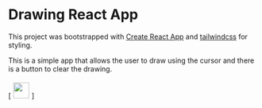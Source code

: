 # Drawing React App

This project was bootstrapped with [Create React App](https://github.com/facebook/create-react-app) and [tailwindcss](https://tailwindcss.com) for styling.

This is a simple app that allows the user to draw using the cursor and there is a button to clear the drawing.

[<img height="32px" style="margin: 5px" src="https://imgur.com/a/9Kir67x">]